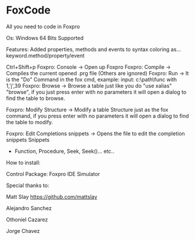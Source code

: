FoxCode
=======
All you need to code in Foxpro

Os: Windows 64 Bits Supported


Features:
Added properties, methods and events to syntax coloring as... keyword.method/property/event 

Ctrl+Shift+p
Foxpro: Console
  -> Open up Foxpro
Foxpro: Compile
  -> Compiles the current opened .prg file (Others are ignored)
Foxpro: Run
  -> It is the "Do" Command in the fox cmd, example:
       input:       c:\path\func with 1,'j',39
Foxpro: Browse
  -> Browse a table just like you do "use xalias" "browse", if you just press enter with no parameters it will open a dialog to find  the table to browse.

Foxpro: Modify Structure
  -> Modify a table Structure just as the fox command, if you press enter with no parameters it will open a dialog to find the table to modify.

Foxpro: Edit Completions snippets
  -> Opens the file to edit the completion snippets
Snippets
   - Function, Procedure, Seek, Seek()... etc..

How to install:

Control Package: Foxpro IDE Simulator


Special thanks to:

Matt Slay                      https://github.com/mattslay

Alejandro Sanchez

Othoniel Cazarez

Jorge Chavez
